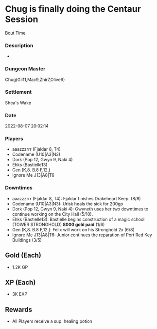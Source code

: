# Chug is finally doing the Centaur Session
Bout Time
### Description
-
### Dungeon Master
Chug(Gil11,Mac9,Zhir7,Olive6)
### Settlement
Shea's Wake
### Date
2022-08-07 20:02:14
### Players
* aaazzzrrr (Fjaldar 8, T4)
* Codename (U10|A3|N3)
* Dork (Pop 12, Gwyn 9, Naki 4)
* Ehks (Bastielle13)
* Gen (K,8. B.8 F,12.)
* Ignore Me J13|A8|T6
### Downtimes
* aaazzzrrr (Fjaldar 8, T4): Fjaldar finishes Drakeheart Keep. (8/8)
* Codename (U10|A3|N3): Urisk heals the sick for 200gp
* Dork (Pop 12, Gwyn 9, Naki 4): Gwyneth uses her two downtimes to continue working on the City Hall (5/10).
* Ehks (Bastielle13): Bastielle begins construction of a magic school (TOWER STRONGHOLD) **8000 gold paid** (1/6)
* Gen (K,8. B.8 F,12.): Felix will work on his Stronghold 2x (6/8)
* Ignore Me J13|A8|T6: Junior continues the reparation of Port Red Key Buildings (3/5)
## Gold (Each)
* 1.2K GP
## XP (Each)
* 3K EXP
## Rewards
* All Players receive a sup. healing potion